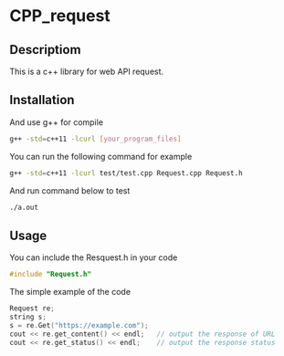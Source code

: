 # CPP_request

## Descriptiom

This is a c++ library for web API request.

## Installation

And use g++ for compile

```bash
g++ -std=c++11 -lcurl [your_program_files]
```

You can run the following command for example

```bash
g++ -std=c++11 -lcurl test/test.cpp Request.cpp Request.h
```

And run command below to test

```bash
./a.out
```

## Usage

You can include the Resquest.h in your code

```c++
#include "Request.h"
```

The simple example of the code

```c++
Request re;
string s;
s = re.Get("https://example.com");
cout << re.get_content() << endl;   // output the response of URL
cout << re.get_status() << endl;    // output the response status
```
